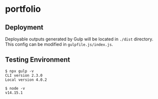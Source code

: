 # portfolio

## Deployment

Deployable outputs generated by Gulp will be located in `./dist` directory.
This config can be modified in `gulpfile.js/index.js`.

## Testing Environment

```
$ npx gulp -v
CLI version 2.3.0
Local version 4.0.2

$ node -v
v14.15.1
```
